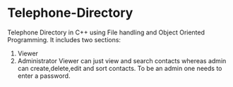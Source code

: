 # Telephone-Directory
Telephone Directory in C++ using File handling and Object Oriented Programming.
It includes two sections:
1. Viewer
2. Administrator
Viewer can just view and search contacts whereas admin can create,delete,edit and sort contacts.
To be an admin one needs to enter a password.
